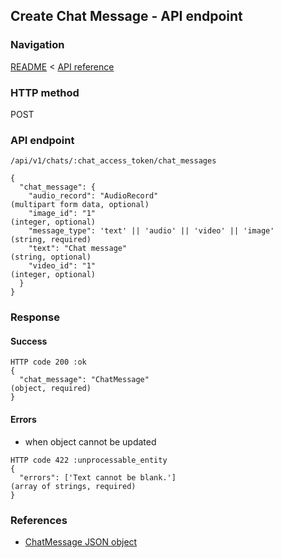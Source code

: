 ## Create Chat Message - API endpoint

### Navigation
[README](../../../../README.md)
<
[API reference](../../../api_reference.md)

### HTTP method
POST

### API endpoint
`/api/v1/chats/:chat_access_token/chat_messages`

```
{
  "chat_message": {
    "audio_record": "AudioRecord"                                               (multipart form data, optional)
    "image_id": "1"                                                             (integer, optional)
    "message_type": 'text' || 'audio' || 'video' || 'image'                     (string, required)
    "text": "Chat message"                                                      (string, optional)
    "video_id": "1"                                                             (integer, optional)
  }
}
```

### Response
#### Success
```
HTTP code 200 :ok
{
  "chat_message": "ChatMessage"                                                 (object, required)
}
```

#### Errors
- when object cannot be updated
```
HTTP code 422 :unprocessable_entity
{
  "errors": ['Text cannot be blank.']                                           (array of strings, required)
}
```

### References
- [ChatMessage JSON object](../../../json_objects/chat_message.md)
